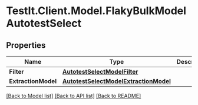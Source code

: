 # TestIt.Client.Model.FlakyBulkModelAutotestSelect

## Properties

Name | Type | Description | Notes
------------ | ------------- | ------------- | -------------
**Filter** | [**AutotestSelectModelFilter**](AutotestSelectModelFilter.md) |  | [optional] 
**ExtractionModel** | [**AutotestSelectModelExtractionModel**](AutotestSelectModelExtractionModel.md) |  | [optional] 

[[Back to Model list]](../README.md#documentation-for-models) [[Back to API list]](../README.md#documentation-for-api-endpoints) [[Back to README]](../README.md)

